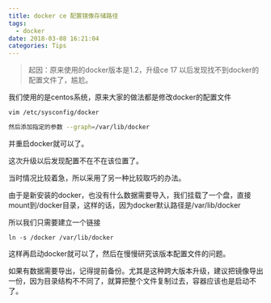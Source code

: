 ```yaml
---
title: docker ce 配置镜像存储路径
tags: 
  - docker
date: 2018-03-08 16:21:04
categories: Tips
---
```


>起因：原来使用的docker版本是1.2，升级ce 17 以后发现找不到docker的配置文件了，尴尬。

我们使用的是centos系统，原来大家的做法都是修改docker的配置文件
```bash
vim /etc/sysconfig/docker

然后添加指定的参数 --graph=/var/lib/docker

```
并重启docker就可以了。

这次升级以后发现配置不在不在该位置了。

<!-- more -->

当时情况比较着急，所以采用了另一种比较取巧的办法。

由于是新安装的docker，也没有什么数据需要导入，我们挂载了一个盘，直接mount到/docker目录，这样的话，因为docker默认路径是/var/lib/docker

所以我们只需要建立一个链接

`ln -s /docker /var/lib/docker`

这样再启动docker就可以了，然后在慢慢研究该版本配置文件的问题。

如果有数据需要导出，记得提前备份。尤其是这种跨大版本升级，建议把镜像导出一份，因为目录结构不不同了，就算把整个文件复制过去，容器应该也是启动不了。